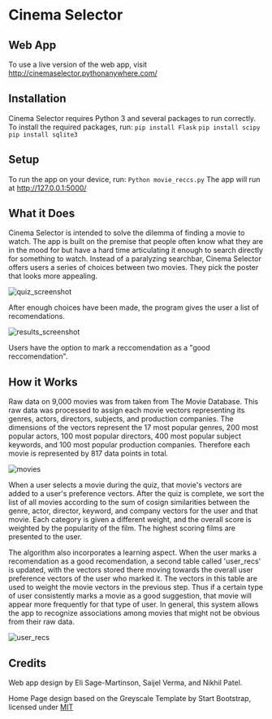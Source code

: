 # Cinema Selector

## Web App
To use a live version of the web app, visit http://cinemaselector.pythonanywhere.com/

## Installation
Cinema Selector requires Python 3 and several packages to run correctly. To install the required packages, run:
`pip install Flask`
`pip install scipy`
`pip install sqlite3`

## Setup
To run the app on your device, run:
`Python movie_reccs.py`
The app will run at http://127.0.0.1:5000/

## What it Does
Cinema Selector is intended to solve the dilemma of finding a movie to watch. The app is built on the premise that people often know what they are in the mood for but have a hard time articulating it enough to search directly for something to watch. Instead of a paralyzing searchbar, Cinema Selector offers users a series of choices between two movies. They pick the poster that looks more appealing. 

![quiz_screenshot](https://user-images.githubusercontent.com/10715620/103488188-2e48ee80-4dd0-11eb-86e3-5d60e8590be2.png)

After enough choices have been made, the program gives the user a list of recomendations.

![results_screenshot](https://user-images.githubusercontent.com/10715620/103488189-2f7a1b80-4dd0-11eb-8da5-0abf283fc69f.PNG)

Users have the option to mark a reccomendation as a "good reccomendation".

## How it Works

Raw data on 9,000 movies was from taken from The Movie Database. This raw data was processed to assign each movie vectors representing its genres, actors, directors, subjects, and production companies. The dimensions of the vectors represent the 17 most popular genres, 200 most popular actors, 100 most popular directors, 400 most popular subject keywords, and 100 most popular production companies. Therefore each movie is represented by 817 data points in total.

![movies](https://user-images.githubusercontent.com/10715620/103488186-2e48ee80-4dd0-11eb-825c-ad77efdb4ad7.PNG)

When a user selects a movie during the quiz, that movie's vectors are added to a user's preference vectors. After the quiz is complete, we sort the list of all movies according to the sum of cosign similarities between the genre, actor, director, keyword, and company vectors for the user and that movie. Each category is given a different weight, and the overall score is weighted by the popularity of the film. The highest scoring films are presented to the user.

The algorithm also incorporates a learning aspect. When the user marks a recomendation as a good recomendation, a second table called 'user_recs' is updated, with the vectors stored there moving towards the overall user preference vectors of the user who marked it. The vectors in this table are used to weight the movie vectors in the previous step. Thus if a certain type of user consistently marks a movie as a good suggestion, that movie will appear more frequently for that type of user. In general, this system allows the app to recognize associations among movies that might not be obvious from their raw data.

![user_recs](https://user-images.githubusercontent.com/10715620/103488191-30ab4880-4dd0-11eb-891e-a37cb7e95f0c.PNG)

## Credits
Web app design by Eli Sage-Martinson, Saijel Verma, and Nikhil Patel.

Home Page design based on the Greyscale Template by Start Bootstrap, licensed under [MIT](https://github.com/StartBootstrap/startbootstrap-grayscale/blob/master/LICENSE)
